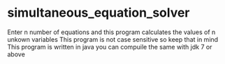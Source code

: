 # simultaneous_equation_solver
Enter n number of equations and this program calculates the values of n unkown variables 
This program is not case sensitive so keep that in mind
This program is written in java you can compuile the same with jdk 7 or above

